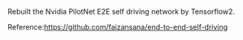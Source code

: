 Rebuilt the Nvidia PilotNet E2E self driving network by Tensorflow2.

Reference:https://github.com/faizansana/end-to-end-self-driving
